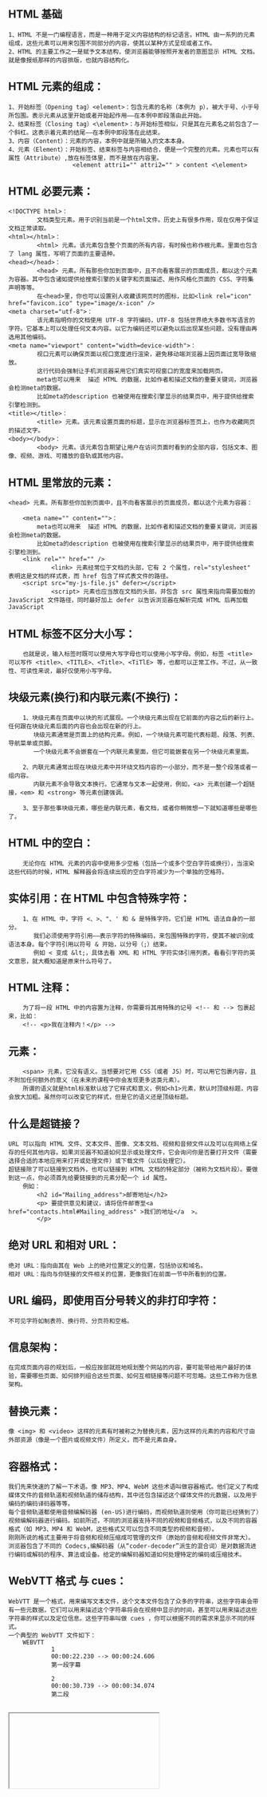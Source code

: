 
## HTML 基础
    1、HTML 不是一门编程语言，而是一种用于定义内容结构的标记语言。HTML 由一系列的元素组成，这些元素可以用来包围不同部分的内容，使其以某种方式呈现或者工作。
    2、HTML 的主要工作之一是赋予文本结构，使浏览器能够按照开发者的意图显示 HTML 文档。就是像报纸那样的内容排版，也就内容结构化。
## HTML 元素的组成：

    1、开始标签（Opening tag）<element>：包含元素的名称（本例为 p），被大于号、小于号所包围。表示元素从这里开始或者开始起作用——在本例中即段落由此开始。
    2、结束标签（Closing tag）<\element>：与开始标签相似，只是其在元素名之前包含了一个斜杠。这表示着元素的结尾——在本例中即段落在此结束。
    3、内容（Content）：元素的内容，本例中就是所输入的文本本身。
    4、元素（Element）：开始标签、结束标签与内容相结合，便是一个完整的元素。元素也可以有属性（Attribute）,放在标签体里，而不是放在内容里。
                      <element attri1="" attri2="" > content <\element>
## HTML 必要元素：
    <!DOCTYPE html>：
            文档类型元素。用于识别当前是一个html文件。历史上有很多作用，现在仅用于保证文档正常读取。
    <html></html>：
            <html> 元素。该元素包含整个页面的所有内容，有时候也称作根元素。里面也包含了 lang 属性，写明了页面的主要语种。
    <head></head>：
            <head> 元素。所有那些你加到页面中，且不向看客展示的页面成员，都以这个元素为容器。其中包含诸如提供给搜索引擎的关键字和页面描述、用作风格化页面的 CSS、字符集声明等等。
            在<head>里，你也可以设置别人收藏该网页时的图标，比如<link rel="icon" href="favicon.ico" type="image/x-icon" />
    <meta charset="utf-8">：
            该元素指明你的文档使用 UTF-8 字符编码，UTF-8 包括世界绝大多数书写语言的字符。它基本上可以处理任何文本内容。以它为编码还可以避免以后出现某些问题，没有理由再选用其他编码。
    <meta name="viewport" content="width=device-width">：
            视口元素可以确保页面以视口宽度进行渲染，避免移动端浏览器上因页面过宽导致缩放。
            这行代码会强制让手机浏览器采用它们真实可视窗口的宽度来加载网页。
            meta也可以用来  描述 HTML 的数据，比如作者和描述文档的重要关键词，浏览器会检测meta的数据。
            比如meta的description 也被使用在搜索引擎显示的结果页中，用于提供给搜索引擎检测到。
    <title></title>：
            <title> 元素。该元素设置页面的标题，显示在浏览器标签页上，也作为收藏网页的描述文字。
    <body></body>：
            <body> 元素。该元素包含期望让用户在访问页面时看到的全部内容，包括文本、图像、视频、游戏、可播放的音轨或其他内容。

## HTML <head></head>里常放的元素：

    <head> 元素。所有那些你加到页面中，且不向看客展示的页面成员，都以这个元素为容器：

        <meta name="" content="">：
            meta也可以用来  描述 HTML 的数据，比如作者和描述文档的重要关键词，浏览器会检测meta的数据。
            比如meta的description 也被使用在搜索引擎显示的结果页中，用于提供给搜索引擎检测到。
        <link rel="" href="" />
                <link> 元素经常位于文档的头部，它有 2 个属性，rel="stylesheet" 表明这是文档的样式表，而 href 包含了样式表文件的路径。
        <script src="my-js-file.js" defer></script>
                <script> 元素也应当放在文档的头部，并包含 src 属性来指向需要加载的 JavaScript 文件路径，同时最好加上 defer 以告诉浏览器在解析完成 HTML 后再加载 JavaScript

##  HTML 标签不区分大小写：
        也就是说，输入标签时既可以使用大写字母也可以使用小写字母。例如，标签 <title> 可以写作 <title>、<TITLE>、<Title>、<TiTlE> 等，也都可以正常工作。不过，从一致性、可读性来说，最好仅使用小写字母。

## 块级元素(换行)和内联元素(不换行)：
        1、块级元素在页面中以块的形式展现。一个块级元素出现在它前面的内容之后的新行上。任何跟在块级元素后面的内容也会出现在新的行上。
           块级元素通常是页面上的结构元素。例如，一个块级元素可能代表标题、段落、列表、导航菜单或页脚。
           一个块级元素不会嵌套在一个内联元素里面，但它可能嵌套在另一个块级元素里面。

        2、内联元素通常出现在块级元素中并环绕文档内容的一小部分，而不是一整个段落或者一组内容。
           内联元素不会导致文本换行。它通常与文本一起使用，例如，<a> 元素创建一个超链接，<em> 和 <strong> 等元素创建强调。

        3、至于那些事块级元素，哪些是内联元素，看文档，或者你稍微想一下就知道哪些是哪些了。

## HTML 中的空白：      
        无论你在 HTML 元素的内容中使用多少空格（包括一个或多个空白字符或换行），当渲染这些代码的时候，HTML 解释器会将连续出现的空白字符减少为一个单独的空格符。

## 实体引用：在 HTML 中包含特殊字符：
        1、在 HTML 中，字符 <、>、"、' 和 & 是特殊字符。它们是 HTML 语法自身的一部分。
           我们必须使用字符引用——表示字符的特殊编码，来包围特殊的字符，使其不被识别成语法本身。每个字符引用以符号 & 开始，以分号（;）结束。
           例如 < 变成 &lt;，具体去看 XML 和 HTML 字符实体引用列表。看看引字符的英文意思，就大概知道是原来什么符号了。

## HTML 注释：
        为了将一段 HTML 中的内容置为注释，你需要将其用特殊的记号 <!-- 和 --> 包裹起来，比如：
        <!-- <p>我在注释内！</p> -->

## <span> 元素：
        <span> 元素，它没有语义。当想要对它用 CSS（或者 JS）时，可以用它包裹内容，且不附加任何额外的意义（在未来的课程中你会发现更多这类元素）。
        所谓的语义就是html标准默认给了它样式和意义，例如<h1>元素，默认时顶级标题，内容会放大加粗。虽然你可以改变它的样式，但是它的语义还是顶级标题。

## 什么是超链接？
    URL 可以指向 HTML 文件、文本文件、图像、文本文档、视频和音频文件以及可以在网络上保存的任何其他内容。如果浏览器不知道如何显示或处理文件，它会询问你是否要打开文件（需要选择合适的本地应用来打开或处理文件）或下载文件（以后处理它）。
    超链接除了可以链接到文档外，也可以链接到 HTML 文档的特定部分（被称为文档片段）。要做到这一点，你必须首先给要链接到的元素分配一个 id 属性。
        例如：
            <h2 id="Mailing_address">邮寄地址</h2>
            <p> 要提供意见和建议，请将信件邮寄至<a href="contacts.html#Mailing_address" >我们的地址</a  >。
            </p>

## 绝对 URL 和相对 URL：
    绝对 URL：指向由其在 Web 上的绝对位置定义的位置，包括协议和域名。
    相对 URL：指向与你链接的文件相关的位置，更像我们在前面一节中所看到的位置。

## URL 编码，即使用百分号转义的非打印字符：
    不可见字符如制表符、换行符、分页符和空格。

## 信息架构：
    在完成页面内容的规划后，一般应按部就班地规划整个网站的内容，要可能带给用户最好的体验，需要哪些页面、如何排列组合这些页面、如何互相链接等问题不可忽略。这些工作称为信息架构。

## 替换元素：
    像 <img> 和 <video> 这样的元素有时被称之为替换元素，因为这样的元素的内容和尺寸由外部资源（像是一个图片或视频文件）所定义，而不是元素自身。

## 容器格式：
    我们先来快速的了解一下术语。像 MP3、MP4、WebM 这些术语叫做容器格式。他们定义了构成媒体文件的音频轨道和视频轨道的储存结构，其中还包含描述这个媒体文件的元数据，以及用于编码的编码译码器等等。
    每个音频轨道都使用音频编解码器 (en-US)进行编码，而视频轨道则使用（你可能已经猜到了）视频编解码器进行编码。如前所述，不同的浏览器支持不同的视频和音频格式，以及不同的容器格式（如 MP3、MP4 和 WebM，这些格式又可以包含不同类型的视频和音频）。
    刚刚所说的格式主要用于将音频和视频压缩成可管理的文件（原始的音频和视频文件非常大）。
    浏览器包含了不同的 Codecs,编解码器（从“coder-decoder”派生的混合词）是对数据流进行编码或解码的程序、算法或设备。给定的编解码器知道如何处理特定的编码或压缩技术。


## WebVTT 格式 与 cues：
    WebVTT 是一个格式，用来编写文本文件，这个文本文件包含了众多的字符串，这些字符串会带有一些元数据，它们可以用来描述这个字符串将会在视频中显示的时间，甚至可以用来描述这些字符串的样式以及定位信息。这些字符串叫做 cues ，你可以根据不同的需求来显示不同的样式。
    一个典型的 WebVTT 文件如下：
        WEBVTT
                1
                00:00:22.230 --> 00:00:24.606
                第一段字幕

                2
                00:00:30.739 --> 00:00:34.074
                第二段

## <iframe>, <embed> 和 <object> 元素，嵌入技术：
    刚开始，除了嵌入第三方内容（如地图和视频），你不太可能在网页上使用到嵌入技术。当你变得更有经验时，你可能会开始为他们找到更多的用途。
    <iframe>用于嵌入其他网页，另外两个元素<embed> 和 <object>则允许你嵌入 PDF，SVG，甚至 Flash——一种正在被淘汰的技术，但你仍然会时不时的看到它。 
    <iframe> 元素出现了（连同其他嵌入内容的方式，如 <canvas>、<video> 等），它提供了一种将整个 web 页嵌入到另一个网页的方法，看起来就像那个 web 页是另一个网页的一个 <img> 或其他元素一样。
    浏览器制造商和 Web 开发人员了解到网络上的坏人（通常被称为黑客，或更准确地说是破解者），如果他们试图恶意修改你的网页或欺骗人们进行不想做的事情时常把 iframe 作为共同的攻击目标（官方术语：攻击向量），例如显示用户名和密码等敏感信息。
    配置 CSP 指令：
        CSP 代表 内容安全策略，它提供一组 HTTP 标头（由 web 服务器发送时与元数据一起发送的元数据），旨在提高 HTML 文档的安全性。在 <iframe> 的安全性方面，你可以将服务器配置为发送适当的 X-Frame-Options 标题。这样做可以防止其他网站在其网页中嵌入你的内容（这将导致点击劫持和一系列其他攻击）。

## SVG (矢量) 图形：
    位图和矢量图：
        矢量图使用算法来定义 — 一个矢量图文件包含了图形和路径的定义，电脑可以根据这些定义计算出当它们在屏幕上渲染时应该呈现的样子。 SVG 格式可以让我们创造用于 Web 的精彩的矢量图形。
        位图使用像素网格来定义 — 一个位图文件精确得包含了每个像素的位置和它的色彩信息。流行的位图格式包括 Bitmap (.bmp), PNG (.png), JPEG (.jpg), and GIF (.gif.)

    SVG 是用于描述矢量图像的XML语言。它基本上是像 HTML 一样的标记，只是你有许多不同的元素来定义要显示在图像中的形状，以及要应用于这些形状的效果。SVG 用于标记图形，而不是内容。

## 光栅图形：
        光栅图形是相对于矢量图形而言的，矢量图形是通过算法来绘制图形，光栅图形是通过存储的图形数据直接光栅化绘制图形。

## 响应式图片：
    就是你伸缩网页大小，图片也跟着伸缩。或者响应式替换为另外一张展示细节的图片。
    当浏览器开始加载一个页面，它会在主解析器开始加载和解析页面的 CSS 和 JavaScript 之前先下载（预加载）任意的图片。这种有用的机制总体上会减少页面加载时间，但是它对响应式图片没有帮助，所以需要类似 srcset 的实现方法。因为你不能先加载好 <img> 元素后，再用 JavaScript 检测可视窗口的宽度，如果觉得大小不合适，再动态地加载小的图片替换已经加载好的图片，这样的话，原始的图像已经被加载了，然后你又加载了小的图像，这反而更不“响应”了。
    

